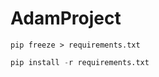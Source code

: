 # AdamProject
```cmer
pip freeze > requirements.txt
```
```python
pip install -r requirements.txt
```
